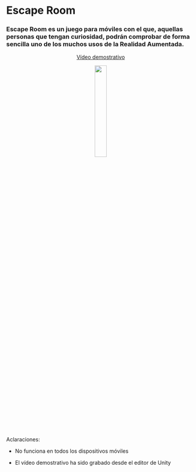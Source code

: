 # Escape Room

 <h3>Escape Room es un juego para móviles con el que, aquellas personas que tengan curiosidad, podrán comprobar de forma sencilla uno de los muchos usos de la Realidad Aumentada. </h3>
 
<div align="center">
 <a href="https://drive.google.com/file/d/15kfwlQuBEoUkbTk9W9m2XYTbkZ4KkCC6/view?usp=sharing">
  <p>Vídeo demostrativo</p>
  <img src="https://github.com/AlbertoTrujilloCarballo/EscapeRoom/assets/152914628/67afe9ff-6f72-49af-968f-a78c4153b10f" width="25%" height="25%"/>

 </a>
</div>

<p>Aclaraciones:</p>

- <p>No funciona en todos los dispositivos móviles</p>
- <p>El vídeo demostrativo ha sido grabado desde el editor de Unity</p>
